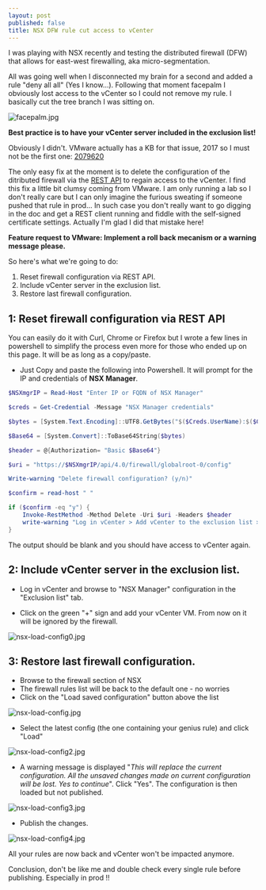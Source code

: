 ```yaml
---
layout: post
published: false
title: NSX DFW rule cut access to vCenter
---
```

I was playing with NSX recently and testing the distributed firewall (DFW) that allows for east-west firewalling, aka micro-segmentation.

All was going well when I disconnected my brain for a second and added a rule "deny all all" (Yes I know...). Following that moment facepalm I obviously lost access to the vCenter so I could not remove my rule. I basically cut the tree branch I was sitting on.

![facepalm.jpg]({{site.baseurl}}/img/facepalm.jpg)

**Best practice is to have your vCenter server included in the exclusion list!**

Obviously I didn't. VMware actually has a KB for that issue, 2017 so I must not be the first one: [2079620](https://kb.vmware.com/selfservice/microsites/search.do?language=en_US&cmd=displayKC&externalId=2079620)

The only easy fix at the moment is to delete the configuration of the ditributed firewall via the [REST API](https://pubs.vmware.com/NSX-6/topic/com.vmware.ICbase/PDF/nsx_604_api.pdf "vSphere REST API doc (pdf)") to regain access to the vCenter. I find this fix a little bit clumsy coming from VMware. I am only running a lab so I don't really care but I can only imagine the furious sweating if someone pushed that rule in prod... In such case you don't really want to go digging in the doc and get a REST client running and fiddle with the self-signed certificate settings. Actually I'm glad I did that mistake here!

**Feature request to VMware: Implement a roll back mecanism or a warning message please.**

So here's what we're going to do:

1. Reset firewall configuration via REST API.
2. Include vCenter server in the exclusion list.
3. Restore last firewall configuration.

## 1: Reset firewall configuration via REST API

You can easily do it with Curl, Chrome or Firefox but I wrote a few lines in powershell to simplify the process even more for those who ended up on this page. It will be as long as a copy/paste.

- Just Copy and paste the following into Powershell. It will prompt for the IP and credentials of **NSX Manager**.

```Powershell
$NSXmgrIP = Read-Host "Enter IP or FQDN of NSX Manager"

$creds = Get-Credential -Message "NSX Manager credentials"

$bytes = [System.Text.Encoding]::UTF8.GetBytes("$($Creds.UserName):$($Creds.GetNetworkCredential().password)")

$Base64 = [System.Convert]::ToBase64String($bytes)

$header = @{Authorization= "Basic $Base64"}

$uri = "https://$NSXmgrIP/api/4.0/firewall/globalroot-0/config"

Write-warning "Delete firewall configuration? (y/n)"

$confirm = read-host " "

if ($confirm -eq "y") {
    Invoke-RestMethod -Method Delete -Uri $uri -Headers $header
    write-warning "Log in vCenter > Add vCenter to the exclusion list > restore the latest firewall configuration backup > Publish"
}
```

The output should be blank and you should have access to vCenter again.

## 2: Include vCenter server in the exclusion list.

- Log in vCenter and browse to "NSX Manager" configuration in the "Exclusion list" tab.

- Click on the green "+" sign and add your vCenter VM. From now on it will be ignored by the firewall.

![nsx-load-config0.jpg]({{site.baseurl}}/img/nsx-load-config0.jpg)

## 3: Restore last firewall configuration.

- Browse to the firewall section of NSX
- The firewall rules list will be back to the default one - no worries
- Click on the "Load saved configuration" button above the list

![nsx-load-config.jpg]({{site.baseurl}}/img/nsx-load-config.jpg)

- Select the latest config (the one containing your genius rule) and click "Load"

![nsx-load-config2.jpg]({{site.baseurl}}/img/nsx-load-config2.jpg)

- A warning message is displayed "_This will replace the current configuration. All the unsaved changes made on current configuration will be lost. Yes to continue_". Click "Yes". The configuration is then loaded but not published.

![nsx-load-config3.jpg]({{site.baseurl}}/img/nsx-load-config3.jpg)

- Publish the changes.

![nsx-load-config4.jpg]({{site.baseurl}}/img/nsx-load-config4.jpg)

All your rules are now back and vCenter won't be impacted anymore.

Conclusion, don't be like me and double check every single rule before publishing. Especially in prod !!